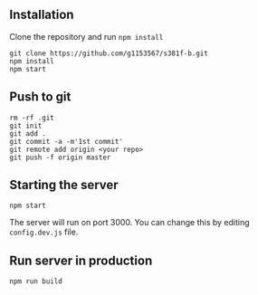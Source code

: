 ## Installation

Clone the repository and run `npm install`

```
git clone https://github.com/g1153567/s381f-b.git
npm install
npm start
```

## Push to git

```
rm -rf .git
git init
git add .
git commit -a -m'1st commit'
git remote add origin <your repo>
git push -f origin master
```

## Starting the server

```
npm start
```

The server will run on port 3000. You can change this by editing `config.dev.js` file.

## Run server in production

```
npm run build
```
